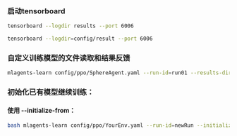 ### 启动tensorboard

~~~bash
tensorboard --logdir results --port 6006
~~~

~~~bash
tensorboard --logdir=config/result --port 6006
~~~



### 自定义训练模型的文件读取和结果反馈

~~~bash
mlagents-learn config/ppo/SphereAgent.yaml --run-id=run01 --results-dir=config/result/
~~~

### 初始化已有模型继续训练：

#### 使用 --initialize-from：

~~~bash
bash mlagents-learn config/ppo/YourEnv.yaml --run-id=newRun --initialize-from=run01 --results-dir=config/result/
~~~

